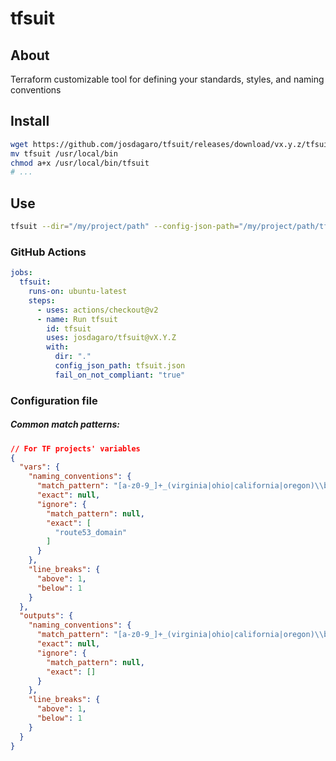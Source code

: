 # tfsuit

## About
Terraform customizable tool for defining your standards, styles, and naming conventions

## Install
```sh
wget https://github.com/josdagaro/tfsuit/releases/download/vx.y.z/tfsuit
mv tfsuit /usr/local/bin
chmod a+x /usr/local/bin/tfsuit
# ...
```

## Use
```sh
tfsuit --dir="/my/project/path" --config-json-path="/my/project/path/tfsuit.json" -f --docs-link="foobar.com"
```

### GitHub Actions
```yml
jobs:
  tfsuit:
    runs-on: ubuntu-latest
    steps:
      - uses: actions/checkout@v2
      - name: Run tfsuit
        id: tfsuit
        uses: josdagaro/tfsuit@vX.Y.Z
        with:
          dir: "."
          config_json_path: tfsuit.json
          fail_on_not_compliant: "true"
```

### Configuration file
##### Common match patterns:
```json
// For TF projects' variables
{
  "vars": {
    "naming_conventions": {
      "match_pattern": "[a-z0-9_]+_(virginia|ohio|california|oregon)\\b",
      "exact": null,
      "ignore": {
        "match_pattern": null,
        "exact": [
          "route53_domain"
        ]
      }
    },
    "line_breaks": {
      "above": 1,
      "below": 1
    }
  },
  "outputs": {
    "naming_conventions": {
      "match_pattern": "[a-z0-9_]+_(virginia|ohio|california|oregon)\\b",
      "exact": null,
      "ignore": {
        "match_pattern": null,
        "exact": []
      }
    },
    "line_breaks": {
      "above": 1,
      "below": 1
    }
  }
}
```
